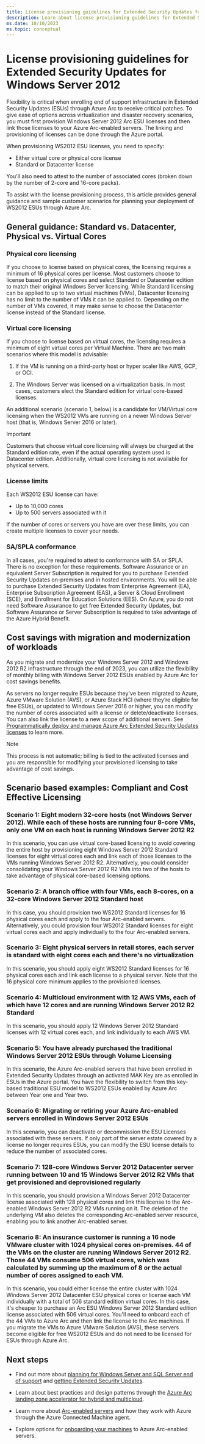 ```yaml
---
title: License provisioning guidelines for Extended Security Updates for Windows Server 2012
description: Learn about license provisioning guidelines for Extended Security Updates for Windows Server 2012 through Azure Arc.
ms.date: 10/10/2023
ms.topic: conceptual
---
```


# License provisioning guidelines for Extended Security Updates for Windows Server 2012

Flexibility is critical when enrolling end of support infrastructure in Extended Security Updates (ESUs) through Azure Arc to receive critical patches. To give ease of options across virtualization and disaster recovery scenarios, you must first provision Windows Server 2012 Arc ESU licenses and then link those licenses to your Azure Arc-enabled servers. The linking and provisioning of licenses can be done through the Azure portal.

When provisioning WS2012 ESU licenses, you need to specify:

* Either virtual core or physical core license
* Standard or Datacenter license

You'll also need to attest to the number of associated cores (broken down by the number of 2-core and 16-core packs).

To assist with the license provisioning process, this article provides general guidance and sample customer scenarios for planning your deployment of WS2012 ESUs through Azure Arc.

## General guidance: Standard vs. Datacenter, Physical vs. Virtual Cores

### Physical core licensing

If you choose to license based on physical cores, the licensing requires a minimum of 16 physical cores per license. Most customers choose to license based on physical cores and select Standard or Datacenter edition to match their original Windows Server licensing. While Standard licensing can be applied to up to two virtual machines (VMs), Datacenter licensing has no limit to the number of VMs it can be applied to. Depending on the number of VMs covered, it may make sense to choose the Datacenter license instead of the Standard license.

### Virtual core licensing

If you choose to license based on virtual cores, the licensing requires a minimum of eight virtual cores per Virtual Machine. There are two main scenarios where this model is advisable:

1. If the VM is running on a third-party host or hyper scaler like AWS, GCP, or OCI.

1. The Windows Server was licensed on a virtualization basis. In most cases, customers elect the Standard edition for virtual core-based licenses.

An additional scenario (scenario 1, below) is a candidate for VM/Virtual core licensing when the WS2012 VMs are running on a newer Windows Server host (that is, Windows Server 2016 or later).

> [!IMPORTANT]
> Customers that choose virtual core licensing will always be charged at the Standard edition rate, even if the actual operating system used is Datacenter edition. Additionally, virtual core licensing is not available for physical servers.
> 

### License limits

Each WS2012 ESU license can have:

- Up to 10,000 cores
- Up to 500 servers associated with it

If the number of cores or servers you have are over these limits, you can create multiple licenses to cover your needs.


### SA/SPLA conformance

In all cases, you're required to attest to conformance with SA or SPLA. There is no exception for these requirements. Software Assurance or an equivalent Server Subscription is required for you to purchase Extended Security Updates on-premises and in hosted environments. You will be able to purchase Extended Security Updates from Enterprise Agreement (EA), Enterprise Subscription Agreement (EAS), a Server & Cloud Enrollment (SCE), and Enrollment for Education Solutions (EES). On Azure, you do not need Software Assurance to get free Extended Security Updates, but Software Assurance or Server Subscription is required to take advantage of the Azure Hybrid Benefit.

## Cost savings with migration and modernization of workloads

As you migrate and modernize your Windows Server 2012 and Windows 2012 R2 infrastructure through the end of 2023, you can utilize the flexibility of monthly billing with Windows Server 2012 ESUs enabled by Azure Arc for cost savings benefits.

As servers no longer require ESUs because they've been migrated to Azure, Azure VMware Solution (AVS), or Azure Stack HCI (where they’re eligible for free ESUs), or updated to Windows Server 2016 or higher, you can modify the number of cores associated with a license or delete/deactivate licenses. You can also link the license to a new scope of additional servers. See [Programmatically deploy and manage Azure Arc Extended Security Updates licenses](api-extended-security-updates.md) to learn more.

> [!NOTE]
> This process is not automatic; billing is tied to the activated licenses and you are responsible for modifying your provisioned licensing to take advantage of cost savings.
> 
## Scenario based examples: Compliant and Cost Effective Licensing

### Scenario 1: Eight modern 32-core hosts (not Windows Server 2012). While each of these hosts are running four 8-core VMs, only one VM on each host is running Windows Server 2012 R2

In this scenario, you can use virtual core-based licensing to avoid covering the entire host by provisioning eight Windows Server 2012 Standard licenses for eight virtual cores each and link each of those licenses to the VMs running Windows Server 2012 R2. Alternatively, you could consider consolidating your Windows Server 2012 R2 VMs into two of the hosts to take advantage of physical core-based licensing options.

### Scenario 2: A branch office with four VMs, each 8-cores, on a 32-core Windows Server 2012 Standard host

In this case, you should provision two WS2012 Standard licenses for 16 physical cores each and apply to the four Arc-enabled servers. Alternatively, you could provision four WS2012 Standard licenses for eight virtual cores each and apply individually to the four Arc-enabled servers.

### Scenario 3: Eight physical servers in retail stores, each server is standard with eight cores each and there's no virtualization

In this scenario, you should apply eight WS2012 Standard licenses for 16 physical cores each and link each license to a physical server. Note that the 16 physical core minimum applies to the provisioned licenses.

### Scenario 4: Multicloud environment with 12 AWS VMs, each of which have 12 cores and are running Windows Server 2012 R2 Standard

In this scenario, you should apply 12 Windows Server 2012 Standard licenses with 12 virtual cores each, and link individually to each AWS VM.

### Scenario 5: You have already purchased the traditional Windows Server 2012 ESUs through Volume Licensing

In this scenario, the Azure Arc-enabled servers that have been enrolled in Extended Security Updates through an activated MAK Key are as enrolled in ESUs in the Azure portal. You have the flexibility to switch from this key-based traditional ESU model to WS2012 ESUs enabled by Azure Arc between Year one and Year two.

### Scenario 6: Migrating or retiring your Azure Arc-enabled servers enrolled in Windows Server 2012 ESUs

In this scenario, you can deactivate or decommission the ESU Licenses associated with these servers. If only part of the server estate covered by a license no longer requires ESUs, you can modify the ESU license details to reduce the number of associated cores.  

### Scenario 7: 128-core Windows Server 2012 Datacenter server running between 10 and 15 Windows Server 2012 R2 VMs that get provisioned and deprovisioned regularly

In this scenario, you should provision a Windows Server 2012 Datacenter license associated with 128 physical cores and link this license to the Arc-enabled Windows Server 2012 R2 VMs running on it. The deletion of the underlying VM also deletes the corresponding Arc-enabled server resource, enabling you to link another Arc-enabled server.

### Scenario 8: An insurance customer is running a 16 node VMware cluster with 1024 physical cores on-premises. 44 of the VMs on the cluster are running Windows Server 2012 R2. Those 44 VMs consume 506 virtual cores, which was calculated by summing up the maximum of 8 or the actual number of cores assigned to each VM.

In this scenario, you could either license the entire cluster with 1024 Windows Server 2012 Datacenter ESU physical cores or license each VM individually with a total of 506 standard edition virtual cores. In this case, it's cheaper to purchase an Arc ESU Windows Server 2012 Standard edition license associated with 506 virtual cores. You'll need to onboard each of the 44 VMs to Azure Arc and then link the license to the Arc machines. If you migrate the VMs to Azure VMware Solution (AVS), these servers become eligible for free WS2012 ESUs and do not need to be licensed for ESUs through Azure Arc.

## Next steps

* Find out more about [planning for Windows Server and SQL Server end of support](https://www.microsoft.com/en-us/windows-server/extended-security-updates) and [getting Extended Security Updates](/windows-server/get-started/extended-security-updates-deploy).

* Learn about best practices and design patterns through the [Azure Arc landing zone accelerator for hybrid and multicloud](/azure/cloud-adoption-framework/scenarios/hybrid/arc-enabled-servers/eslz-identity-and-access-management).
* Learn more about [Arc-enabled servers](overview.md) and how they work with Azure through the Azure Connected Machine agent.
* Explore options for [onboarding your machines](plan-at-scale-deployment.md) to Azure Arc-enabled servers.

